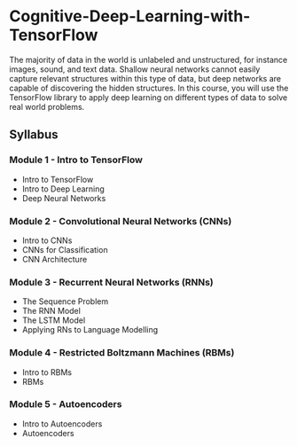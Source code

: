 # Cognitive-Deep-Learning-with-TensorFlow
The majority of data in the world is unlabeled and unstructured, for instance images, sound, and text data. Shallow neural networks cannot easily capture relevant structures within this type of data, but deep networks are capable of discovering the hidden structures. In this course, you will use the TensorFlow library to apply deep learning on different types of data to solve real world problems.

## Syllabus

### Module 1 - Intro to TensorFlow
* Intro to TensorFlow
* Intro to Deep Learning
* Deep Neural Networks

### Module 2 - Convolutional Neural Networks (CNNs)
* Intro to CNNs
* CNNs for Classification
* CNN Architecture

### Module 3 - Recurrent Neural Networks (RNNs)
* The Sequence Problem
* The RNN Model
* The LSTM Model
* Applying RNs to Language Modelling

### Module 4 - Restricted Boltzmann Machines (RBMs)
* Intro to RBMs
* RBMs

### Module 5 - Autoencoders
* Intro to Autoencoders
* Autoencoders
